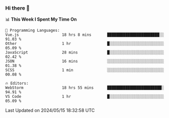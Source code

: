 ### Hi there 👋

<!--
**asdf12303116/asdf12303116** is a ✨ _special_ ✨ repository because its `README.md` (this file) appears on your GitHub profile.

Here are some ideas to get you started:

- 🔭 I’m currently working on ...
- 🌱 I’m currently learning ...
- 👯 I’m looking to collaborate on ...
- 🤔 I’m looking for help with ...
- 💬 Ask me about ...
- 📫 How to reach me: ...
- 😄 Pronouns: ...
- ⚡ Fun fact: ...
-->

<!--START_SECTION:waka-->
📊 **This Week I Spent My Time On** 

```text
💬 Programming Languages: 
Vue.js                   18 hrs 8 mins       ███████████████████████░░   91.03 % 
Other                    1 hr                █░░░░░░░░░░░░░░░░░░░░░░░░   05.09 % 
JavaScript               28 mins             █░░░░░░░░░░░░░░░░░░░░░░░░   02.42 % 
JSON                     16 mins             ░░░░░░░░░░░░░░░░░░░░░░░░░   01.38 % 
SCSS                     1 min               ░░░░░░░░░░░░░░░░░░░░░░░░░   00.08 % 

🔥 Editors: 
WebStorm                 18 hrs 55 mins      ████████████████████████░   94.91 % 
VS Code                  1 hr                █░░░░░░░░░░░░░░░░░░░░░░░░   05.09 % 
```


 Last Updated on 2024/05/15 18:32:58 UTC
<!--END_SECTION:waka-->
